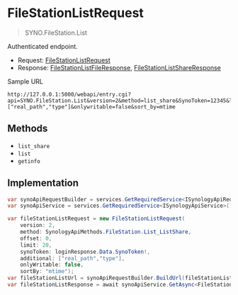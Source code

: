 # FileStationListRequest

> SYNO.FileStation.List

Authenticated endpoint.

- Request: [FileStationListRequest](../src/Synology.Api.Sdk/SynologyApi/FileStation/Request/FileStationListRequest.cs)
- Response: [FileStationListFileResponse](../src/Synology.Api.Sdk/SynologyApi/FileStation/Response/FileStationListFileResponse.cs), [FileStationListShareResponse](../src/Synology.Api.Sdk/SynologyApi/FileStation/Response/FileStationListShareResponse.cs)

Sample URL

```
http://127.0.0.1:5000/webapi/entry.cgi?api=SYNO.FileStation.List&version=2&method=list_share&SynoToken=12345&limit=20&offset=0&additional=["real_path","type"]&onlywritable=false&sort_by=mtime
```

## Methods

- `list_share`
- `list`
- `getinfo`

## Implementation

```csharp
var synoApiRequestBuilder = services.GetRequiredService<ISynologyApiRequestBuilder>();
var synoApiService = services.GetRequiredService<ISynologyApiService>();

var fileStationListRequest = new FileStationListRequest(
    version: 2,
    method: SynologyApiMethods.FileStation.List_ListShare,
    offset: 0,
    limit: 20,
    synoToken: loginResponse.Data.SynoToken!,
    additional: ["real_path","type"],
    onlyWritable: false,
    sortBy: "mtime");
var fileStationListUrl = synoApiRequestBuilder.BuildUrl(fileStationListRequest);
var fileStationListResponse = await synoApiService.GetAsync<FileStationListFileResponse>(fileStationListUrl, cancellationToken);
```
